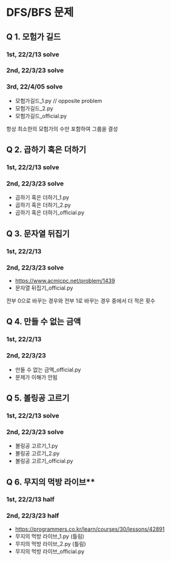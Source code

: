 # DFS/BFS 문제

## Q 1. 모험가 길드
### 1st, 22/2/13 solve
### 2nd, 22/3/23 solve
### 3rd, 22/4/05 solve


- 모험가길드_1.py // opposite problem
- 모험가길드_2.py
- 모험가길드_official.py

항상 최소한의 모험가의 수만 포함하여 그룹을 결성

## Q 2. 곱하기 혹은 더하기
### 1st, 22/2/13 solve
### 2nd, 22/3/23 solve

- 곱하기 혹은 더하기_1.py
- 곱하기 혹은 더하기_2.py
- 곱하기 혹은 더하기_official.py

## Q 3. 문자열 뒤집기
### 1st, 22/2/13 
### 2nd, 22/3/23 solve
- https://www.acmicpc.net/problem/1439
- 문자열 뒤집기_official.py

전부 0으로 바꾸는 경우와 전부 1로 바꾸는 경우 중에서 더 적은 횟수
## Q 4. 만들 수 없는 금액
### 1st, 22/2/13 
### 2nd, 22/3/23

- 만들 수 없는 금액_official.py
- 문제가 이해가 안됨

## Q 5. 볼링공 고르기
### 1st, 22/2/13 solve
### 2nd, 22/3/23 solve

- 볼링공 고르기_1.py
- 볼링공 고르기_2.py
- 볼링공 고르기_official.py

## Q 6. 무지의 먹방 라이브**
### 1st, 22/2/13 half
### 2nd, 22/3/23 half
- https://programmers.co.kr/learn/courses/30/lessons/42891
- 무지의 먹방 라이브_1.py (틀림)
- 무지의 먹방 라이브_2.py (틀림)
- 무지의 먹방 라이브_official.py